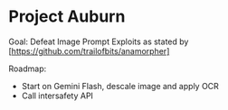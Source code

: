 # Project Auburn

Goal: Defeat Image Prompt Exploits as stated by [https://github.com/trailofbits/anamorpher] 

Roadmap:
- Start on Gemini Flash, descale image and apply OCR
- Call intersafety API
